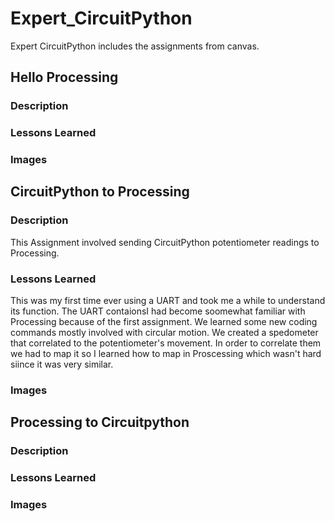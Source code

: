 # Expert_CircuitPython
Expert CircuitPython includes the assignments from canvas.

## Hello Processing

### Description


### Lessons Learned

### Images


## CircuitPython to Processing

### Description
This Assignment involved sending CircuitPython potentiometer readings to Processing.

### Lessons Learned
This was my first time ever using a UART and took me a while to understand its function. The UART contaionsI had become soomewhat familiar with Processing because of the first assignment. We learned some new coding commands mostly involved with circular motion. We created a spedometer that correlated to the potentiometer's movement. In order to correlate them we had to map it so I learned how to map in Proscessing which wasn't hard siince it was very similar. 

### Images


## Processing to Circuitpython

### Description

### Lessons Learned

### Images

